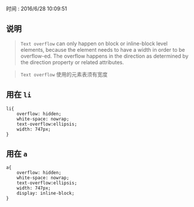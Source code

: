 时间 : 2016/6/28 10:09:51 

## 说明

> `Text overflow` can only happen on block or inline-block level elements, because the element needs to have a width in order to be overflow-ed. The overflow happens in the direction as determined by the direction property or related attributes.

> `Text overflow` 使用的元素表须有宽度

## 用在 `li`

    li{
        overflow: hidden;
        white-space: nowrap;
        text-overflow:ellipsis; 
        width: 747px;
    }

## 用在 `a`

    a{
        overflow: hidden;
        white-space: nowrap;
        text-overflow:ellipsis; 
        width: 747px;
        display: inline-block;
    }